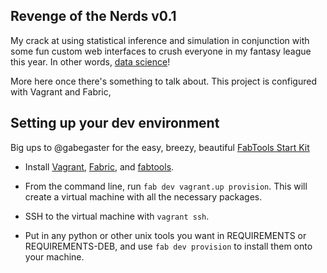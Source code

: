 Revenge of the Nerds v0.1
-------------------------------

My crack at using statistical inference and simulation in conjunction
with some fun custom web interfaces to crush everyone in my fantasy
league this year. In other words, [data science](datasco.pe)!

More here once there's something to talk about. This project is configured with Vagrant and Fabric,


Setting up your dev environment
---------------

Big ups to @gabegaster for the easy, breezy, beautiful
[FabTools Start Kit](https://github.com/gabegaster/FabTools_StartKit)

* Install [Vagrant](http://vagrantup.com),
  [Fabric](http://fabric.readthedocs.org/en/latest/installation.html),
  and [fabtools](http://fabtools.readthedocs.org/en/latest/).

* From the command line, run `fab dev vagrant.up provision`. This will
  create a virtual machine with all the necessary packages.

* SSH to the virtual machine with `vagrant ssh`.

* Put in any python or other unix tools you want in REQUIREMENTS or
  REQUIREMENTS-DEB, and use `fab dev provision` to install them onto
  your machine.
